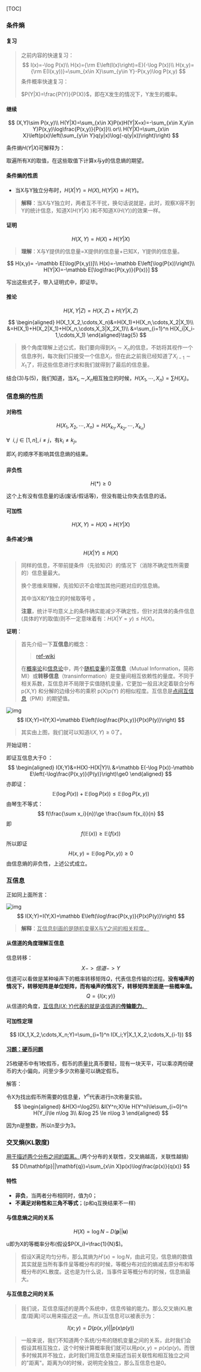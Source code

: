 [TOC]

### 条件熵

#### 复习

> 之前内容的快速复习：
> $$
> I(x)=-\log P(x)\\
> H(x)={\rm E\left(I(x)\right)=E}(-\log P(x))\\
> H(x,y)={\rm E(I(x,y))}=\sum_{x\in X}\sum_{y\in Y}-P(x,y)\log P(x,y)
> $$
> 条件概率快速复习：
>
> $P(Y|X)=\frac{P(Y)}{P(X)}$，即在X发生的情况下，Y发生的概率。

#### 继续

$$
(X,Y)\sim P(x,y)\\
H(Y|X)=\sum_{x\in X}P(x)H(Y|X=x)=-\sum_{x\in X,y\in Y}P(x,y)\log\frac{P(x,y)}{P(x)}\\
or\\
H(Y|X)=\sum_{x\in X}\left(p(x)\left(\sum_{y\in Y}q(y|x)\log(-q(y|x))\right)\right)
$$

条件熵$H(Y|X)$可解释为：

取遍所有X的取值，在这些取值下计算x与y的信息熵的期望。

#### 条件熵的性质

- 当X与Y独立分布时，$H(X|Y)=H(X),H(Y|X)=H(Y)$。

> **解释**：当X与Y独立时，两者互不干扰，换句话说就是，此时，观察X得不到Y的统计信息，知道X($H(Y|X)$ )和不知道X($H(Y)$)的效果一样。

#### 证明

$$
H(X,Y)=H(X)+H(Y|X)
$$

> **理解**：X与Y提供的信息量=X提供的信息量+已知X，Y提供的信息量。

$$
H(x,y)= -\mathbb E[\log(P(x,y))]\\
H(x)=-\mathbb E\left[\log(P(x))\right]\\
H(Y|X)=-\mathbb E[\log\frac{P(x,y)}{P(x)}]
$$

写出这些式子，带入证明式中，即证毕。

#### 推论

$$
H(X,Y|Z)=H(X,Z)+H(Y|X,Z)\tag{4}
$$

$$
\begin{aligned}
H(X_1,X_2,\cdots,X_n)&=H(X_1)+H(X_n,\cdots,X_2|X_1)\\
&=H(X_1)+H(X_2|X_1)+H(X_n,\cdots,X_3|X_2X_1)\\
&=\sum_{i=1}^n H(X_i|X_i-1,\cdots,X_1)
\end{aligned}\tag{5}
$$

> 换个角度理解上述公式，我们要向得到$X_1\sim X_n$的信息，不妨将其视作一个信息序列，每次我们只接受一个信息$X_i$，但在此之前我已经知道了$X_{i-1}\sim X_1$了，将这些信息进行求和我们就得到了最后的信息量。

结合$(3)$与$(5)$，我们知道，当$X_1,\sim,X_n$相互独立的时候，$H(X_1,\cdots,X_n)=\sum H(X_i)$。

### 信息熵的性质

#### 对称性

$$
H(X_1,X_2,\cdots,X_n)=H(X_{k_1},X_{k_2},\cdots,X_{k_n})
$$

$\forall\ \ i,j\in[1,n],i\neq j$，有$k_i\neq k_j$。

即$X_i$ 的顺序不影响其信息熵的结果。

#### 非负性

$$
H(*)\ge 0
$$

这个上有没有信息量的话(废话/假话等)，但没有能让你失去信息的话。

#### 可加性

$$
H(X,Y)=H(X)+H(Y|X)
$$

#### 条件减少熵

$$
H(X|Y)\le H(X)
$$

> 同样的信息，不带前提条件（先验知识）的情况下（消除不确定性所需要的）信息量最大。
>
> 换个思维来理解，先验知识不会增加其他问题对应的信息熵。
>
> 其中当X和Y独立的时候取等号 。
>
> **注意**，统计平均意义上的条件确实能减少不确定性，但针对具体的条件信息(具体的Y的取值)则不一定意味着有：$H(X|Y=y)\le H(X)$。

**证明**：

> 首先介绍一下**互信息**的概念：
>
> > [ref-wiki](https://zh.wikipedia.org/wiki/%E4%BA%92%E4%BF%A1%E6%81%AF)
>
> 在[概率论](https://zh.wikipedia.org/wiki/%E6%A6%82%E7%8E%87%E8%AE%BA)和[信息论](https://zh.wikipedia.org/wiki/%E4%BF%A1%E6%81%AF%E8%AE%BA)中，两个[随机变量](https://zh.wikipedia.org/wiki/%E9%9A%8F%E6%9C%BA%E5%8F%98%E9%87%8F)的**互信息**（Mutual Information，简称MI）或**转移信息**（transinformation）是变量间相互依赖性的量度。不同于相关系数，互信息并不局限于实值随机变量，它更加一般且决定着联合分布 p(X,Y) 和分解的边缘分布的乘积 p(X)p(Y) 的相似程度。互信息是[点间互信息](https://zh.wikipedia.org/w/index.php?title=%E7%82%B9%E9%97%B4%E4%BA%92%E4%BF%A1%E6%81%AF&action=edit&redlink=1)（PMI）的期望值。

![img](https://upload.wikimedia.org/wikipedia/commons/thumb/d/d4/Entropy-mutual-information-relative-entropy-relation-diagram.svg/256px-Entropy-mutual-information-relative-entropy-relation-diagram.svg.png)
$$
I(X;Y)=I(Y;X)=\mathbb E\left(\log\frac{P(x,y)}{P(x)P(y)}\right)
$$


> 其实由上图，我们就可以知道$I(X,Y)\ge 0$了。

开始证明：

即证互信息大于0 ：
$$
\begin{aligned}
I(X;Y)&=H(X)-H(X|Y)\\
&=\mathbb E(-\log P(x))-\mathbb E\left(-\log\frac{P(x,y)}{P(y)}\right)\ge0
\end{aligned}
$$
亦即证：
$$
\mathbb E\left(\log P(x)\right)+\mathbb E\left(\log P(x)\right)\le\mathbb E(\log P(x,y))
$$
由琴生不等式：
$$
f(\frac{\sum x_i}{n})\ge \frac{\sum f(x_i)}{n}
$$
即
$$
f(\mathbb E(x))\ge\mathbb E(f(x))
$$
所以即证
$$
H(x,y)=\mathbb E(\log P(x,y))\ge0
$$
由信息熵的非负性，上述公式成立。



### 互信息

正如同上面所言：

![img](https://upload.wikimedia.org/wikipedia/commons/thumb/d/d4/Entropy-mutual-information-relative-entropy-relation-diagram.svg/256px-Entropy-mutual-information-relative-entropy-relation-diagram.svg.png)
$$
I(X;Y)=I(Y;X)=\mathbb E\left(\log\frac{P(x,y)}{P(x)P(y)}\right)
$$

> **解释**：<u>互信息刻画的是随机变量X与Y之间的相关程度。</u>

#### 从信道的角度理解互信息

信息转移：
$$
X->信道->Y
$$
信道可以看做是某种噪声下的概率转移矩阵$Q$，代表信息传输的过程。**没有噪声的情况下，转移矩阵是单位矩阵，而有噪声的情况下，转移矩阵里面是一些概率值。**
$$
Q=\{I(x;y)\}
$$
从信道的角度，<u>互信息$I(X;Y)$代表的就是该信道的**传输能力**。</u>

#### 可加性定理

$$
I(X_1,X_2,\cdots,X_n;Y)=\sum_{i=1}^n I(X_i;Y|X_1,X_2,\cdots,X_{i-1})
$$

#### <u>习题：硬币问题</u>

25枚硬币中有1枚假币，假币的质量比真币要轻，现有一块天平，可以乘凉两份硬币的大小偏向，问至少多少次称量可以确定假币。

解答：

令X为找出假币所需要的信息量，$Y^n$代表进行n次称量实验。
$$
\begin{aligned}
&H(X)=\log25\\
&I(Y^n;X)\le H(Y^n)\le\sum_{i=0}^n H(Y_i)\le n\log 3\\
&\log 25 \le n\log 3
\end{aligned}
$$

因为n是整数，所以n至少为3。

### 交叉熵(KL散度)

<u>用于描述两个分布之间的距离。</u>(两个分布的关联性，交叉熵越高，关联性越搞)
$$
D(\mathbf{p}||\mathbf{q})=\sum_{x\in X}p(x)\log\frac{p(x)}{q(x)}
$$

#### 特性

- **非负**，当两者分布相同时，值为0；
- **不满足对称性和三角不等式**；(p和q互换结果不一样)

#### 与信息熵之间的关系

$$
H(X)=\log N-D(\mathbf{p}||\mathbf{u})
$$

u即为X的等概率分布(假设$P(X_i)=\frac{1}{N}$)。

> 假设X满足均匀分布，那么其熵为$H'(x)=\log N$，由此可见，信息熵的数值其实就是当所有事件呈等概分布的时候，等概分布对应的熵减去原分布和等概分布的KL散度。这也是为什么说，当事件呈等概分布的时候，信息熵最大。

#### 与互信息之间的关系

> 我们说，互信息描述的是两个系统中，信息传输的能力。那么交叉熵(KL散度/距离)可以用来描述这一点。所以互信息可以被表示为：

$$
I(x;y)=D(p(x,y)||p(x)p(y))
$$

> 一般来说，我们不知道两个系统/分布的随机变量之间的关系，此时我们会假设其相互独立，这个时候计算概率我们就可以用$p(x,y)=p(x)p(y)$。而很多时候其并不独立，此时我们用互信息来描述当前关联性和相互独立之间的"距离"。距离为0的时候，说明完全独立，那么互信息也是0。